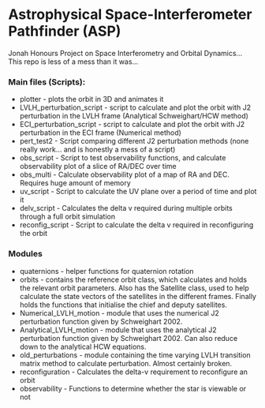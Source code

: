 # Astrophysical Space-Interferometer Pathfinder (ASP)
Jonah Honours Project on Space Interferometry and Orbital Dynamics... This repo is less of a mess than it was...

### Main files (Scripts):

* plotter - plots the orbit in 3D and animates it
* LVLH_perturbation_script - script to calculate and plot the orbit with J2 perturbation in the LVLH frame (Analytical Schweighart/HCW method)
* ECI_perturbation_script - script to calculate and plot the orbit with J2 perturbation in the ECI frame (Numerical method)
* pert_test2 - Script comparing different J2 perturbation methods (none really work... and is honestly a mess of a script)
* obs_script - Script to test observability functions, and calculate observability plot of a slice of RA/DEC over time
* obs_multi - Calculate observability plot of a map of RA and DEC. Requires huge amount of memory
* uv_script - Script to calculate the UV plane over a period of time and plot it
* delv_script - Calculates the delta v required during multiple orbits through a full orbit simulation
* reconfig_script - Script to calculate the delta v required in reconfiguring the orbit

### Modules

* quaternions - helper functions for quaternion rotation
* orbits - contains the reference orbit class, which calculates and holds the relevant orbit parameters. Also has the Satellite class, used to help calculate the state vectors of the satellites in the different frames. Finally holds the functions that initialise the chief and deputy satellites.
* Numerical_LVLH_motion - module that uses the numerical J2 perturbation function given by Schweighart 2002.
* Analytical_LVLH_motion - module that uses the analytical J2 perturbation function given by Schweighart 2002. Can also reduce down to the analytical HCW equations.
* old_perturbations - module containing the time varying LVLH transition matrix method to calculate perturbation. Almost certainly broken.
* reconfiguration - Calculates the delta-v requirement to reconfigure an orbit
* observability - Functions to determine whether the star is viewable or not
